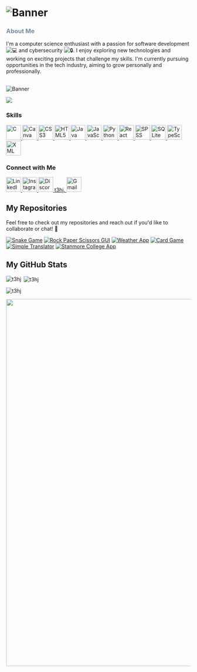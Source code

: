 # <br><img align="center" alt="Banner" src="https://github.com/Anmol-Baranwal/Cool-GIFs-For-GitHub/assets/74038190/d48893bd-0757-481c-8d7e-ba3e163feae7">

### <span style="color:#778BA5;">About Me</span>
I'm a computer science enthusiast with a passion for software development ![💻](https://raw.githubusercontent.com/Tarikul-Islam-Anik/Animated-Fluent-Emojis/master/Emojis/Objects/Computer%20laptop.png) and cybersecurity ![🔒](https://raw.githubusercontent.com/Tarikul-Islam-Anik/Animated-Fluent-Emojis/master/Emojis/Objects/Padlock.png). I enjoy exploring new technologies and working on exciting projects that challenge my skills. I'm currently pursuing opportunities in the tech industry, aiming to grow personally and professionally.

<!--<br><img align="center" alt="Mario" width="1000px" height="500vh" src="https://user-images.githubusercontent.com/74038190/225813708-98b745f2-7d22-48cf-9150-083f1b00d6c9.gif">-->
<br><img align="center" alt="Banner" src="https://github.com/Anmol-Baranwal/Cool-GIFs-For-GitHub/assets/74038190/d48893bd-0757-481c-8d7e-ba3e163feae7">

<p align="left"> <img src="https://komarev.com/ghpvc/?username=t3hj&label=Profile%20views&color=0e75b6&style=flat"/> </p>

### Skills
<p align="left">
  <a href="https://www.cprogramming.com/" target="_blank" rel="noreferrer">
    <img src="https://cdn.jsdelivr.net/gh/devicons/devicon@latest/icons/c/c-original.svg" alt="C" width="40" height="40"/>
  </a>
  <a href="https://www.canva.com/" target="_blank" rel="noreferrer">
    <img src="https://cdn.jsdelivr.net/gh/devicons/devicon@latest/icons/canva/canva-original.svg" alt="Canva" width="40" height="40"/>
  </a>
  <a href="https://www.w3schools.com/css/" target="_blank" rel="noreferrer">
    <img src="https://cdn.jsdelivr.net/gh/devicons/devicon@latest/icons/css3/css3-plain-wordmark.svg" alt="CSS3" width="40" height="40"/>
  </a>
  <a href="https://www.w3.org/html/" target="_blank" rel="noreferrer">
    <img src="https://cdn.jsdelivr.net/gh/devicons/devicon@latest/icons/html5/html5-original-wordmark.svg" alt="HTML5" width="40" height="40"/>
  </a>
  <a href="https://www.java.com" target="_blank" rel="noreferrer">
    <img src="https://cdn.jsdelivr.net/gh/devicons/devicon@latest/icons/java/java-original-wordmark.svg" alt="Java" width="40" height="40"/>
  </a>
  <a href="https://developer.mozilla.org/en-US/docs/Web/JavaScript" target="_blank" rel="noreferrer">
    <img src="https://cdn.jsdelivr.net/gh/devicons/devicon@latest/icons/javascript/javascript-original.svg" alt="JavaScript" width="40" height="40"/>
  </a>
  <a href="https://www.python.org" target="_blank" rel="noreferrer">
    <img src="https://cdn.jsdelivr.net/gh/devicons/devicon@latest/icons/python/python-original-wordmark.svg" alt="Python" width="40" height="40"/>
  </a>
  <a href="https://reactjs.org/" target="_blank" rel="noreferrer">
    <img src="https://cdn.jsdelivr.net/gh/devicons/devicon@latest/icons/react/react-original-wordmark.svg" alt="React" width="40" height="40"/>
  </a>
  <a href="https://www.ibm.com/analytics/spss-statistics-software" target="_blank" rel="noreferrer">
    <img src="https://cdn.jsdelivr.net/gh/devicons/devicon@latest/icons/spss/spss-original.svg" alt="SPSS" width="40" height="40"/>
  </a>
  <a href="https://www.sqlite.org/index.html" target="_blank" rel="noreferrer">
    <img src="https://cdn.jsdelivr.net/gh/devicons/devicon@latest/icons/sqlite/sqlite-original-wordmark.svg" alt="SQLite" width="40" height="40"/>
  </a>
  <a href="https://www.typescriptlang.org/" target="_blank" rel="noreferrer">
    <img src="https://cdn.jsdelivr.net/gh/devicons/devicon@latest/icons/typescript/typescript-original.svg" alt="TypeScript" width="40" height="40"/>
  </a>
  <a href="https://www.w3schools.com/xml/" target="_blank" rel="noreferrer">
    <img src="https://cdn.jsdelivr.net/gh/devicons/devicon@latest/icons/xml/xml-plain.svg" alt="XML" width="40" height="40"/>
  </a>
</p>

### Connect with Me
<p align="left">
  <a href="https://www.linkedin.com/in/tehj-patel-56a5562a2/" target="_blank" rel="noreferrer">
    <img src="https://cdn.jsdelivr.net/gh/devicons/devicon/icons/linkedin/linkedin-original.svg" alt="LinkedIn" width="40" height="40"/>
  </a>
  <a href="https://www.instagram.com/t3hj_p/profilecard/?igsh=N3o0MDhoeHVubHVu" target="_blank" rel="noreferrer">
    <img src="https://upload.wikimedia.org/wikipedia/commons/a/a5/Instagram_icon.png" alt="Instagram" width="40" height="40"/>
  </a>
<a href="https://discord.com" target="_blank" rel="noreferrer">
    <img src="https://img.icons8.com/color/48/000000/discord-logo.png" alt="Discord" width="40" height="40"/> t3hj.
  </a>
  <a href="mailto:tehjpatel@gmail.com" target="_blank" rel="noreferrer">
    <img src="https://upload.wikimedia.org/wikipedia/commons/4/4e/Gmail_Icon.png" alt="Gmail" width="40" height="40"/>
  </a>
</p>

## My Repositories
Feel free to check out my repositories and reach out if you'd like to collaborate or chat! 🤝

[![Snake Game](https://github-readme-stats.vercel.app/api/pin/?username=t3hj&repo=SnakeGame&theme=shadow_blue)](https://github.com/t3hj/SnakeGame)
[![Rock Paper Scissors GUI](https://github-readme-stats.vercel.app/api/pin/?username=t3hj&repo=RockPaperScissorsGUI&theme=shadow_blue)](https://github.com/t3hj/RockPaperScissorsGUI)
[![Weather App](https://github-readme-stats.vercel.app/api/pin/?username=t3hj&repo=WeatherApp&theme=shadow_blue)](https://github.com/t3hj/WeatherApp)
[![Card Game](https://github-readme-stats.vercel.app/api/pin/?username=t3hj&repo=CardGame&theme=shadow_blue)](https://github.com/t3hj/CardGame)
[![Simple Translator](https://github-readme-stats.vercel.app/api/pin/?username=t3hj&repo=SimpleTranslator&theme=shadow_blue)](https://github.com/t3hj/SimpleTranslator)
[![Stanmore College App](https://github-readme-stats.vercel.app/api/pin/?username=t3hj&repo=StanmoreCollegeApp&theme=shadow_blue)](https://github.com/t3hj/StanmoreCollegeApp)

## My GitHub Stats

<p><img align="left" src="https://github-readme-stats.vercel.app/api?username=t3hj&show_icons=true&theme=shadow_blue&locale=en&layout=compact" alt="t3hj" /></p>

<p>&nbsp;<img align="center" src="https://streak-stats.demolab.com/?user=t3hj&count_private=true&theme=shadow_blue&show_icons=true&locale=en" alt="t3hj" /></p>

<p><img align="center" src="https://github-readme-stats.vercel.app/api/top-langs/?username=t3hj&size_weight=0.5&count_weight=0.5&theme=shadow_blue&langs_count=8&" alt="t3hj" /></p>

<img src="https://user-images.githubusercontent.com/74038190/212284158-e840e285-664b-44d7-b79b-e264b5e54825.gif" width="1000px">
<br><br>
